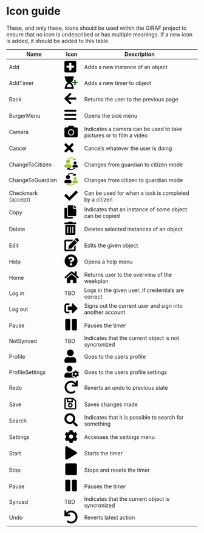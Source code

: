 # Icon guide
These, and only these, icons should be used within the GIRAF project to ensure that no icon is undescribed or has multiple meanings.
If a new icon is added, it should be added to this table.

| **Name**           | **Icon**                                                                 | **Description**                                                    |
|--------------------|--------------------------------------------------------------------------|--------------------------------------------------------------------|
| Add                | ![add](./images/Icons%20GIRAF/35x35px/add.png)                           | Adds a new instance of an object                                   |
| AddTimer           | ![addTimer](./images/Icons%20GIRAF/35x35px/addTimer.png)                 | Adds a new timer to object                                         |
| Back               | ![Back](./images/Icons%20GIRAF/35x35px/back.png)                         | Returns the user to the previous page                              |
| BurgerMenu         | ![burgerMenu](./images/Icons%20GIRAF/35x35px/burgermenu.png)             | Opens the side menu                                                |
| Camera             | ![camera](./images/Icons%20GIRAF/35x35px/camera.png)                     | Indicates a camera can be used to take pictures or to film a video |
| Cancel             | ![cancel](./images/Icons%20GIRAF/35x35px/cancel.png)                     | Cancels whatever the user is doing                                 |
| ChangeToCitizen    | ![ChangeToCitizen](./images/Icons%20GIRAF/35x35px/changeToCitizen.png)   | Changes from guardian to citizen mode                              |
| ChangeToGuardian   | ![ChangeToGuardian](./images/Icons%20GIRAF/35x35px/changeToGuardian.png) | Changes from citizen to guardian mode                              |
| Checkmark (accept) | ![Accept](./images/Icons%20GIRAF/35x35px/accept.png)                     | Can be used for when a task is completed by a citizen              |
| Copy               | ![copy](./images/Icons%20GIRAF/35x35px/copy.png)                         | Indicates that an instance of some object can be copied            |
| Delete             | ![delete](./images/Icons%20GIRAF/35x35px/delete.png)                     | Deletes selected instances of an object                            |
| Edit               | ![edit](./images/Icons%20GIRAF/35x35px/edit.png)                         | Edits the given object                                             |
| Help               | ![help](./images/Icons%20GIRAF/35x35px/help.png)                         | Opens a help menu                                                  |
| Home               | ![home](./images/Icons%20GIRAF/35x35px/home.png)                         | Returns user to the overview of the weekplan                       |
| Log in             | TBD                                                                      | Logs in the given user, if credentials are correct                 |
| Log out            | ![LogOut](./images/Icons%20GIRAF/35x35px/logout.png)                     | Signs out the current user and sign into another account           |
| Pause              | ![Pause](./images/Icons%20GIRAF/35x35px/pause.png)                       | Pauses the timer                                                   |
| NotSynced          | TBD                                                                      | Indicates that the current object is not syncronized               |
| Profile            | ![profile](./images/Icons%20GIRAF/35x35px/profile.png)                   | Goes to the users profile                                          |
| ProfileSettings    | ![ProfileSettings](./images/Icons%20GIRAF/35x35px/profileSettings.png)   | Goes to the users profile settings                                 |
| Redo               | ![redo](./images/Icons%20GIRAF/35x35px/redo.png)                         | Reverts an undo to previous state                                  |
| Save               | ![Save](./images/Icons%20GIRAF/35x35px/save.png)                         | Saves changes made                                                 |
| Search             | ![search](./images/Icons%20GIRAF/35x35px/search.png)                     | Indicates that it is possible to search for something              |
| Settings           | ![Settings](./images/Icons%20GIRAF/35x35px/settings.png)                 | Accesses the settings menu                                         |
| Start              | ![start](./images/Icons%20GIRAF/35x35px/start.png)                       | Starts the timer                                                   |
| Stop               | ![stop](./images/Icons%20GIRAF/35x35px/stop.png)                        | Stops and resets the timer                                                    |
| Pause               | ![pause](./images/Icons%20GIRAF/35x35px/pause.png)                        | Pauses the timer                                                    |
| Synced             | TBD                                                                      | Indicates that the current object is syncronized                   |
| Undo               | ![undo](./images/Icons%20GIRAF/35x35px/undo.png)                         | Reverts latest action                                              |

